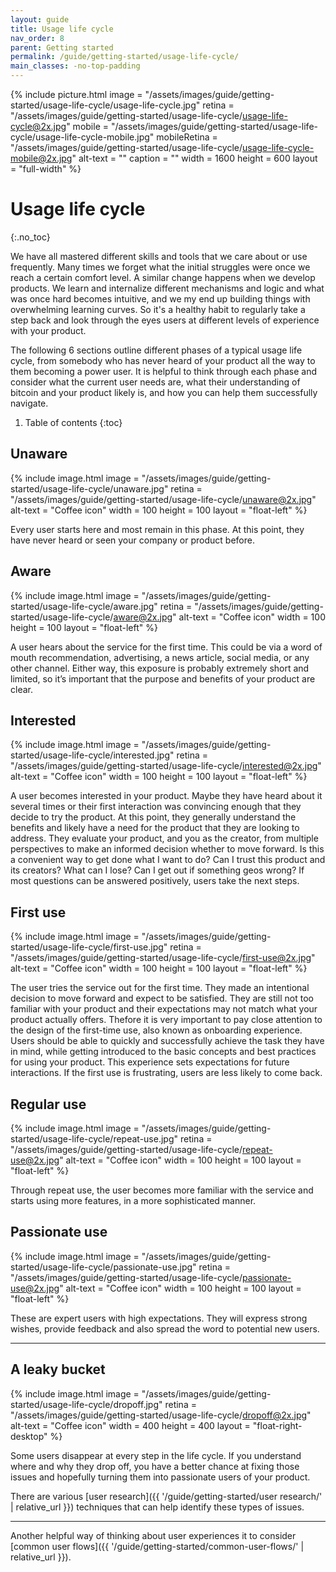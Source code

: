```yaml
---
layout: guide
title: Usage life cycle
nav_order: 8
parent: Getting started
permalink: /guide/getting-started/usage-life-cycle/
main_classes: -no-top-padding
---
```


{% include picture.html
   image = "/assets/images/guide/getting-started/usage-life-cycle/usage-life-cycle.jpg"
   retina = "/assets/images/guide/getting-started/usage-life-cycle/usage-life-cycle@2x.jpg"
   mobile = "/assets/images/guide/getting-started/usage-life-cycle/usage-life-cycle-mobile.jpg"
   mobileRetina = "/assets/images/guide/getting-started/usage-life-cycle/usage-life-cycle-mobile@2x.jpg"
   alt-text = ""
   caption = ""
   width = 1600
   height = 600
   layout = "full-width"
%}

# Usage life cycle
{:.no_toc}

We have all mastered different skills and tools that we care about or use frequently. Many times we forget what the initial struggles were once we reach a certain comfort level. A similar change happens when we develop products. We learn and internalize different mechanisms and logic and what was once hard becomes intuitive, and we my end up building things with overwhelming learning curves. So it's a healthy habit to regularly take a step back and look through the eyes users at different levels of experience with your product.

The following 6 sections outline different phases of a typical usage life cycle, from somebody who has never heard of your product all the way to them becoming a power user. It is helpful to think through each phase and consider what the current user needs are, what their understanding of bitcoin and your product likely is, and how you can help them successfully navigate.

1. Table of contents
{:toc}

## Unaware

<div class="center" markdown="1">

{% include image.html
   image = "/assets/images/guide/getting-started/usage-life-cycle/unaware.jpg"
   retina = "/assets/images/guide/getting-started/usage-life-cycle/unaware@2x.jpg"
   alt-text = "Coffee icon"
   width = 100
   height = 100
   layout = "float-left"
%}

Every user starts here and most remain in this phase. At this point, they have never heard or seen your company or product before. 

</div>

## Aware

<div class="center" markdown="1">

{% include image.html
   image = "/assets/images/guide/getting-started/usage-life-cycle/aware.jpg"
   retina = "/assets/images/guide/getting-started/usage-life-cycle/aware@2x.jpg"
   alt-text = "Coffee icon"
   width = 100
   height = 100
   layout = "float-left"
%}

A user hears about the service for the first time. This could be via a word of mouth recommendation, advertising, a news article, social media, or any other channel. Either way, this exposure is probably extremely short and limited, so it’s important that the purpose and benefits of your product are clear.

</div>

## Interested

<div class="center" markdown="1">

{% include image.html
   image = "/assets/images/guide/getting-started/usage-life-cycle/interested.jpg"
   retina = "/assets/images/guide/getting-started/usage-life-cycle/interested@2x.jpg"
   alt-text = "Coffee icon"
   width = 100
   height = 100
   layout = "float-left"
%}

A user becomes interested in your product. Maybe they have heard about it several times or their first interaction was convincing enough that they decide to try the product. At this point, they generally understand the benefits and likely have a need for the product that they are looking to address. They evaluate your product, and you as the creator, from multiple perspectives to make an informed decision whether to move forward. Is this a convenient way to get done what I want to do? Can I trust this product and its creators? What can I lose? Can I get out if something geos wrong? If most questions can be answered positively, users take the next steps.

</div>

## First use

<div class="center" markdown="1">

{% include image.html
   image = "/assets/images/guide/getting-started/usage-life-cycle/first-use.jpg"
   retina = "/assets/images/guide/getting-started/usage-life-cycle/first-use@2x.jpg"
   alt-text = "Coffee icon"
   width = 100
   height = 100
   layout = "float-left"
%}

The user tries the service out for the first time. They made an intentional decision to move forward and expect to be satisfied. They are still not too familiar with your product and their expectations may not match what your product actually offers. Thefore it is very important to pay close attention to the design of the first-time use, also known as onboarding experience. Users should be able to quickly and successfully achieve the task they have in mind, while getting introduced to the basic concepts and best practices for using your product. This experience sets expectations for future interactions. If the first use is frustrating, users are less likely to come back.

</div>

## Regular use

<div class="center" markdown="1">

{% include image.html
   image = "/assets/images/guide/getting-started/usage-life-cycle/repeat-use.jpg"
   retina = "/assets/images/guide/getting-started/usage-life-cycle/repeat-use@2x.jpg"
   alt-text = "Coffee icon"
   width = 100
   height = 100
   layout = "float-left"
%}

Through repeat use, the user becomes more familiar with the service and starts using more features, in a more sophisticated manner.

</div>

## Passionate use

<div class="center" markdown="1">

{% include image.html
   image = "/assets/images/guide/getting-started/usage-life-cycle/passionate-use.jpg"
   retina = "/assets/images/guide/getting-started/usage-life-cycle/passionate-use@2x.jpg"
   alt-text = "Coffee icon"
   width = 100
   height = 100
   layout = "float-left"
%}

These are expert users with high expectations. They will express strong wishes, provide feedback and also spread the word to potential new users.

</div>

---

## A leaky bucket

<div class="center" markdown="1">

{% include image.html
   image = "/assets/images/guide/getting-started/usage-life-cycle/dropoff.jpg"
   retina = "/assets/images/guide/getting-started/usage-life-cycle/dropoff@2x.jpg"
   alt-text = "Coffee icon"
   width = 400
   height = 400
   layout = "float-right-desktop"
%}

Some users disappear at every step in the life cycle. If you understand where and why they drop off, you have a better chance at fixing those issues and hopefully turning them into passionate users of your product.

There are various [user research]({{ '/guide/getting-started/user research/' | relative_url }}) techniques that can help identify these types of issues.

</div>

---

Another helpful way of thinking about user experiences it to consider [common user flows]({{ '/guide/getting-started/common-user-flows/' | relative_url }}).